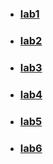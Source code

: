 - ### [lab1](https://git.ztu.edu.ua/ipz231_soa/system-network-programming/-/tree/lab1)
- ### [lab2](https://git.ztu.edu.ua/ipz231_soa/system-network-programming/-/tree/lab2)
- ### [lab3](https://git.ztu.edu.ua/ipz231_soa/system-network-programming/-/tree/lab3)
- ### [lab4](https://git.ztu.edu.ua/ipz231_soa/system-network-programming/-/tree/lab4)
- ### [lab5](https://git.ztu.edu.ua/ipz231_soa/system-network-programming/-/tree/lab5)
- ### [lab6](https://git.ztu.edu.ua/ipz231_soa/system-network-programming/-/tree/lab6)
